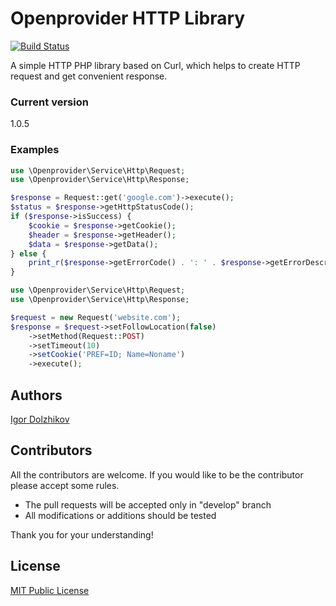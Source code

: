 Openprovider HTTP Library
=========================

[![Build Status](https://travis-ci.org/openprovider/http.png?branch=master)](https://travis-ci.org/openprovider/http)

A simple HTTP PHP library based on Curl, which helps to create HTTP request and get convenient response.

### Current version

1.0.5

### Examples

```php
use \Openprovider\Service\Http\Request;
use \Openprovider\Service\Http\Response;

$response = Request::get('google.com')->execute();
$status = $response->getHttpStatusCode();
if ($response->isSuccess) {
    $cookie = $response->getCookie();
    $header = $response->getHeader();
    $data = $response->getData();
} else {
    print_r($response->getErrorCode() . ': ' . $response->getErrorDescription());
}
```

```php
use \Openprovider\Service\Http\Request;
use \Openprovider\Service\Http\Response;

$request = new Request('website.com');
$response = $request->setFollowLocation(false)
    ->setMethod(Request::POST)
    ->setTimeout(10)
    ->setCookie('PREF=ID; Name=Noname')
    ->execute();
```

## Authors

[Igor Dolzhikov](https://github.com/takama)

## Contributors

All the contributors are welcome. If you would like to be the contributor please accept some rules.
- The pull requests will be accepted only in "develop" branch
- All modifications or additions should be tested

Thank you for your understanding!

## License

[MIT Public License](https://github.com/openprovider/http/blob/master/LICENSE)
